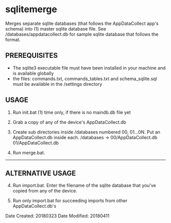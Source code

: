 # sqlitemerge
Merges separate sqlite databases (that follows the AppDataCollect app's schema) into (1) master sqlite database file.
See /databases/appdatacollect.db for sample sqlite database that follows the format.

## PREREQUISITES
* The sqlite3 executable file must have been installed in your machine and is available globally
* the files: commands.txt, commands_tables.txt and schema_sqlite.sql must be available in
  the /settings directory

## USAGE
1. Run init.bat (1) time only, if there is no maindb.db file yet

2. Grab a copy of any of the device's AppDataCollect.db

3. Create sub directories inside /databases numbered 00, 01...0N. Put an AppDataCollect.db inside each.
/databases -> 
00/AppDataCollect.db
01/AppDataCollect.db

4. Run merge.bat. 


----------

## ALTERNATIVE USAGE
4. Run import.bat. Enter the filename of the sqlite database that 
   you've copied from any of the device.   
   
5. Run only import.bat for succeeding imports from other AppDataCollect.db's

Date Created: 20180323
Date Modified: 20180411

